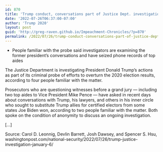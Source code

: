 ```yaml
---
id: 870
title: 'Trump conduct, conversations part of Justice Dept. investigation'
date: '2022-07-26T06:37:00-07:00'
author: 'Trump 2020'
layout: post
guid: 'http://greg-raven.github.io/Impeachment-Chronicles/?p=870'
permalink: /2022/07/26/trump-conduct-conversations-part-of-justice-dept-investigation/
---
```


- People familiar with the probe said investigators are examining the former president’s conversations and have seized phone records of top aides

The Justice Department is investigating President Donald Trump’s actions as part of its criminal probe of efforts to overturn the 2020 election results, according to four people familiar with the matter.

Prosecutors who are questioning witnesses before a grand jury — including two top aides to Vice President Mike Pence — have asked in recent days about conversations with Trump, his lawyers, and others in his inner circle who sought to substitute Trump allies for certified electors from some states Joe Biden won, according to two people familiar with the matter. Both spoke on the condition of anonymity to discuss an ongoing investigation.

\[…\]

Source: Carol D. Leonnig, Devlin Barrett, Josh Dawsey, and Spencer S. Hsu, washingtonpost.com/national-security/2022/07/26/trump-justice-investigation-january-6/